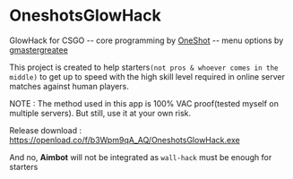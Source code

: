# OneshotsGlowHack
GlowHack for CSGO
-- core programming by [OneShot](https://github.com/OneshotGH)
-- menu options by [gmastergreatee](https://github.com/gmastergreatee)

This project is created to help starters`(not pros & whoever comes in the middle)` to get up to speed with the high skill level required in online server matches against human players.

NOTE : The method used in this app is 100% VAC proof(tested myself on multiple servers). But still, use it at your own risk.

Release download : https://openload.co/f/b3Wpm9qA_AQ/OneshotsGlowHack.exe

And no, __Aimbot__ will not be integrated as `wall-hack` must be enough for starters